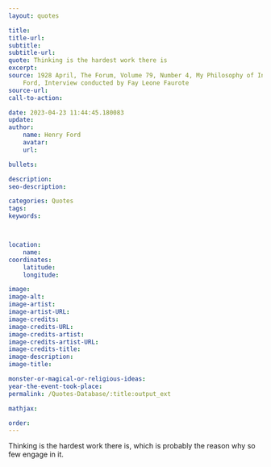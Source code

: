 ```yaml
---
layout: quotes

title:
title-url:
subtitle:
subtitle-url:
quote: Thinking is the hardest work there is
excerpt:
source: 1928 April, The Forum, Volume 79, Number 4, My Philosophy of Industry by Henry
    Ford, Interview conducted by Fay Leone Faurote
source-url:
call-to-action:

date: 2023-04-23 11:44:45.180083
update:
author:
    name: Henry Ford
    avatar:
    url:

bullets:

description:
seo-description:

categories: Quotes
tags:
keywords:



location:
    name:
coordinates:
    latitude:
    longitude:

image:
image-alt:
image-artist:
image-artist-URL:
image-credits:
image-credits-URL:
image-credits-artist:
image-credits-artist-URL:
image-credits-title:
image-description:
image-title:

monster-or-magical-or-religious-ideas:
year-the-event-took-place:
permalink: /Quotes-Database/:title:output_ext

mathjax:

order:
---
```

Thinking is the hardest work there is, which is probably the reason why so few engage in it.